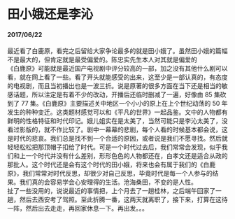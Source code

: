 # 田小娥还是李沁
#### 2017/06/22
最近看了白鹿原，看完之后留给大家争论最多的就是田小娥了。虽然田小娥的篇幅不是最大的，但肯定就是最受偏爱的。陈忠实先生本人对其就是偏爱的  
《白鹿原》可能就是最近国产电视剧中评分较高的一部，加之没有其他什么剧可以看，就在网上看了一些。看了开头就能感受的出来，这至少是一部认真的，有态度的电视剧，而且当初播出也是一波三折。说是原著的很多方面在当下还是相当的敏感话题，所以注定是有着不少的改动，开播后还临时删减了一遍，好像由 85 集砍到了 77 集。《白鹿原》主要描述关中地区一个小小的原上在上个世纪动荡的 50 年发生的种种变迁。这类题材感觉可以和《平凡的世界》一起品鉴。文中的人物都有鲜明的性格特征和时代印记。娥儿姐实在是太美了，当然可能只是李沁太美了，没看过影版的，就不作比较了。剧中一幕幕的悲剧，每个人看的时候基本都会说，这是时代的悲哀。我们总是找不到一个合适的原因，或者说是我们不愿寻找。然后就轻轻松松把那顶帽子扣给了时代。可是一个时代过去后，我们常常会发现，似乎我们和上一个时代并没有什么差别，形形色色的人物都还在，白孝文还是适合从政的那批人。这个时代还是会有这个时代的田小娥，将来也会有属于我们的《白鹿原》，我们常常对时代反思，却很少对自己反思，毕竟时代是每一个人参与的结果。我们真的会容易学会心安理得的生活。沧海桑田，不变的是人性。  
扯了一些没用的，说说最近的事情把，上个月去了一趟桂林，之后端午回家了一趟，然后去西安考了驾照。至此折腾一番，这两天就离职了，接下来，打算在这待一阵，然后出去走走，再回家休息一下。再出发。。。